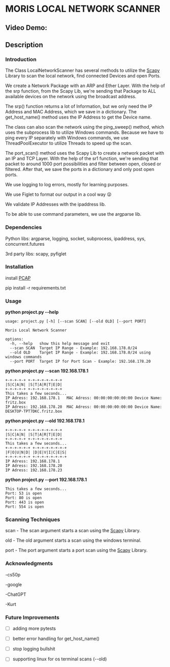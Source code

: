 # MORIS LOCAL NETWORK SCANNER
## Video Demo:  <URL HERE>
## Description
### Introduction
The Class LocalNetworkScanner has several methods to utilize the [Scapy](https://pypi.org/project/scapy-python3/) Library to scan the local network, find connected Devices and open Ports. 

We create a Network Package with an ARP and Ether Layer. With the help of the srp function, from the Scapy Lib, we're sending that Package to ALL available devices on the network using the broadcast address. 

The srp() function returns a lot of Information, but we only need the IP Address and MAC Address, which we save in a dictionary.
The get_host_name() method uses the IP Address to get the Device name.

The class can also scan the network using the ping_sweep() method, which uses the subprocess lib to utilize Windows commands.
Because we have to ping every IP separately with Windows commands, we use ThreadPoolExecutor to utilize Threads to speed up the scan. 

The port_scan() method uses the Scapy Lib to create a network packet with an IP and TCP Layer. With the help of the sr1 function, we're sending that packet to around 1000 port possibilities and filter between open, closed or filtered. After that, we save the ports in a dictionary and only post open ports.

We use logging to log errors, mostly for learning purposes.

We use Figlet to format our output in a cool way :stuck_out_tongue_winking_eye:

We validate IP Addresses with the ipaddress lib.

To be able to use command parameters, we use the argparse lib.

### Dependencies
Python libs: argparse, logging, socket, subprocess, ipaddress, sys, concurrent.futures

3rd party libs: scapy, pyfiglet

### Installation
install [PCAP](https://npcap.com/#download)

pip install -r requirements.txt

### Usage 
**python project.py --help**
```
usage: project.py [-h] [--scan SCAN] [--old OLD] [--port PORT]

Moris Local Network Scanner

options:
  -h, --help   show this help message and exit
  --scan SCAN  Target IP Range - Example: 192.168.178.0/24
  --old OLD    Target IP Range - Example: 192.168.178.0/24 using windows commands
  --port PORT  Target IP for Port Scan - Example: 192.168.178.20
```
**python project.py --scan 192.168.178.1**
```
+-+-+-+-+ +-+-+-+-+-+-+-+
|S|C|A|N| |S|T|A|R|T|E|D|
+-+-+-+-+ +-+-+-+-+-+-+-+
This takes a few seconds...
IP Adress: 192.168.178.1   MAC Adress: 00:00:00:00:00:00 Device Name: fritz.box
IP Adress: 192.168.178.20  MAC Adress: 00:00:00:00:00:00 Device Name: DESKTOP-TPT7DKC.fritz.box
```
**python project.py --old 192.168.178.1**
```
+-+-+-+-+ +-+-+-+-+-+-+-+
|S|C|A|N| |S|T|A|R|T|E|D|
+-+-+-+-+ +-+-+-+-+-+-+-+
This takes a few seconds...
+-+-+-+-+-+ +-+-+-+-+-+-+-+
|F|O|U|N|D| |D|E|V|I|C|E|S|
+-+-+-+-+-+ +-+-+-+-+-+-+-+
IP Adress: 192.168.178.1  
IP Adress: 192.168.178.20 
IP Adress: 192.168.178.23 
```
**python project.py --port  192.168.178.1**
```
This takes a few seconds...
Port: 53 is open
Port: 80 is open 
Port: 443 is open
Port: 554 is open
```

### Scanning Techniques
scan - The scan argument starts a scan using the [Scapy](https://pypi.org/project/scapy-python3/) Library.

old  - The old argument starts a scan using the windows terminal.

port - The port argument starts a port scan using the [Scapy](https://pypi.org/project/scapy-python3/) Library.

### Acknowledgments
-cs50p 

-google

-ChatGPT

-Kurt 


### Future Improvements
- [ ] adding more pytests
- [ ] better error handling for get_host_name()
- [ ] stop logging bullshit
- [ ] supporting linux for os terminal scans (--old)

